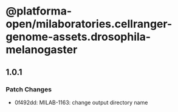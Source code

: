 # @platforma-open/milaboratories.cellranger-genome-assets.drosophila-melanogaster

## 1.0.1

### Patch Changes

- 0f492dd: MILAB-1163: change output directory name
